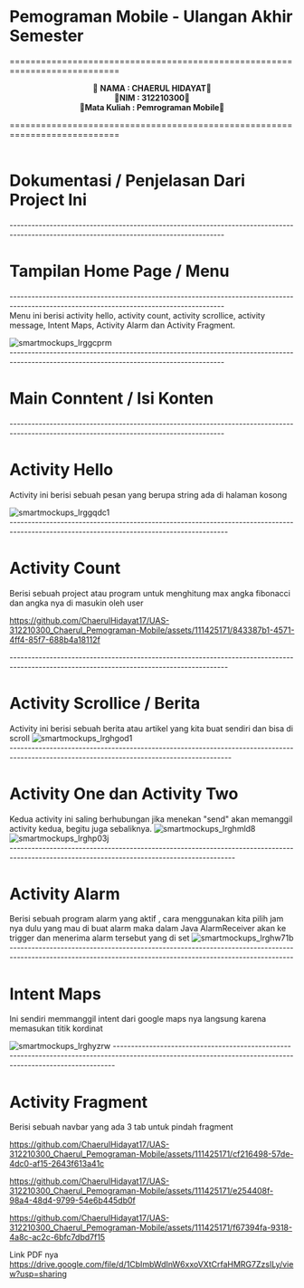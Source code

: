 # Pemograman Mobile - Ulangan Akhir  Semester
===========================================================================<br>
<p align="center">
 &#128640 <b>NAMA          :  CHAERUL HIDAYAT</b>&#128640 <br> 
  &#128640<b>NIM           :  312210300</b>&#128640 <br>
 &#128640<b>Mata Kuliah   :  Pemrograman Mobile</b>&#128640 <br>
</p>
===========================================================================<br><br>

# Dokumentasi / Penjelasan Dari Project Ini 
-----------------------------------------------------------------------------------------------------------------------------------------<br>
# Tampilan Home Page / Menu
-----------------------------------------------------------------------------------------------------------------------------------------<br>
Menu ini berisi activity hello, activity count, activity scrollice, activity message, Intent Maps, Activity Alarm dan Activity Fragment.

![smartmockups_lrggcprm](https://github.com/ChaerulHidayat17/UAS-312210300_Chaerul_Pemograman-Mobile/assets/111425171/2b4cc84e-f993-40d8-b3f1-fbe55b9fe2df)<br>
-----------------------------------------------------------------------------------------------------------------------------------------<br>
# Main Conntent / Isi Konten
-----------------------------------------------------------------------------------------------------------------------------------------<br>
# Activity Hello 
Activity ini berisi sebuah pesan yang berupa string ada di halaman kosong

![smartmockups_lrggqdc1](https://github.com/ChaerulHidayat17/UAS-312210300_Chaerul_Pemograman-Mobile/assets/111425171/feaef4ee-f3db-40f5-81a3-6b9951a7bbe1)<br>
------------------------------------------------------------------------------------------------------------------------------------------<br>
# Activity Count
Berisi sebuah project atau program untuk menghitung max angka fibonacci dan angka nya di masukin oleh user





https://github.com/ChaerulHidayat17/UAS-312210300_Chaerul_Pemograman-Mobile/assets/111425171/843387b1-4571-4ff4-85f7-688b4a18112f


------------------------------------------------------------------------------------------------------------------------------------------<br>
# Activity Scrollice / Berita
Activity ini berisi sebuah berita atau artikel yang kita buat sendiri dan bisa di scroll
![smartmockups_lrghgod1](https://github.com/ChaerulHidayat17/UAS-312210300_Chaerul_Pemograman-Mobile/assets/111425171/78295bda-fd21-402d-b62d-27618fa48ec0)<br>
-------------------------------------------------------------------------------------------------------------------------------------------<br>
# Activity One dan Activity Two
Kedua activity ini saling berhubungan jika menekan "send" akan memanggil activity kedua, begitu juga sebaliknya.
![smartmockups_lrghmld8](https://github.com/ChaerulHidayat17/UAS-312210300_Chaerul_Pemograman-Mobile/assets/111425171/55ddd682-8630-45ae-82df-d8673324cf84) ![smartmockups_lrghp03j](https://github.com/ChaerulHidayat17/UAS-312210300_Chaerul_Pemograman-Mobile/assets/111425171/69fb3985-e75e-42e0-a924-4b0a13e96a38) <br>
--------------------------------------------------------------------------------------------------------------------------------------------<br>
# Activity Alarm 
Berisi sebuah program alarm yang aktif , cara menggunakan kita pilih jam nya dulu yang mau di buat alarm maka dalam Java AlarmReceiver akan ke trigger dan menerima alarm tersebut yang di set 
![smartmockups_lrghw71b](https://github.com/ChaerulHidayat17/UAS-312210300_Chaerul_Pemograman-Mobile/assets/111425171/3f1c56de-f720-4a59-a5c4-a1a68c981241) <br>
------------------------------------------------------------------------------------------------------------------------------------------------------------<br>
#  Intent Maps
Ini sendiri memmanggil intent dari google maps nya langsung karena memasukan titik kordinat


![smartmockups_lrghyzrw](https://github.com/ChaerulHidayat17/UAS-312210300_Chaerul_Pemograman-Mobile/assets/111425171/e685c9c4-58e1-4126-83a5-9e31423cd692)
------------------------------------------------------------------------------------------------------------------------------------------------------------<br>
# Activity Fragment
Berisi sebuah navbar yang ada 3 tab untuk pindah fragment 



https://github.com/ChaerulHidayat17/UAS-312210300_Chaerul_Pemograman-Mobile/assets/111425171/cf216498-57de-4dc0-af15-2643f613a41c




https://github.com/ChaerulHidayat17/UAS-312210300_Chaerul_Pemograman-Mobile/assets/111425171/e254408f-98a4-48d4-9799-54e6b445db0f



https://github.com/ChaerulHidayat17/UAS-312210300_Chaerul_Pemograman-Mobile/assets/111425171/f67394fa-9318-4a8c-ac2c-6bfc7dbd7f15 





Link PDF nya 
https://drive.google.com/file/d/1CbImbWdInW6xxoVXtCrfaHMRG7ZzsILy/view?usp=sharing


